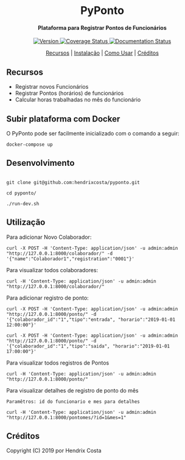 
<h1 align="center">
  PyPonto
  <br>
</h1>

<h4 align="center">Plataforma para Registrar Pontos de Funcionários</h4>

<p align="center">

  <a href="https://travis-ci.org/hendrixcosta/pyponto">
    <img src="https://travis-ci.org/hendrixcosta/pyponto.svg?branch=master&style=flat-square" alt="Version">
  </a>
  
  <a href='https://coveralls.io/github/hendrixcosta/pyponto?branch=master'>
    <img src='https://coveralls.io/repos/github/hendrixcosta/pyponto/badge.svg?branch=master' alt='Coverage Status' />
  </a>

  <a href='https://pyponto.readthedocs.io/en/latest/?badge=latest'>
    <img src='https://readthedocs.org/projects/pyponto/badge/?version=latest' alt='Documentation Status' />
  </a>
  
  
<p align="center">
  <a href="#recursos">Recursos</a> |
  <a href="#instalação">Instalação</a> |
  <a href="#como-usar">Como Usar</a> |
  <a href="#créditos">Créditos</a>
</p>


## Recursos

-   Registrar novos Funcionários
-   Registrar Pontos (horários) de funcionários
-   Calcular horas trabalhadas no mês do funcionário


## Subir plataforma com Docker

O PyPonto pode ser facilmente inicializado com o comando a seguir:

```shell
docker-compose up
```


## Desenvolvimento


```shell

git clone git@github.com:hendrixcosta/pyponto.git

cd pyponto/

./run-dev.sh

```



## Utilização


Para adicionar Novo Colaborador:
```shell
curl -X POST -H 'Content-Type: application/json' -u admin:admin "http://127.0.0.1:8000/colaborador/" -d '{"name":"Colaborador1","registration":"0001"}'
```

Para visualizar todos colaboradores:
```shell
curl -H 'Content-Type: application/json' -u admin:admin "http://127.0.0.1:8000/colaborador/"
```

Para adicionar registro de ponto:
```shell
curl -X POST -H 'Content-Type: application/json' -u admin:admin "http://127.0.0.1:8000/ponto/" -d '{"colaborador_id":"1","tipo":"entrada", "horario":"2019-01-01 12:00:00"}'

curl -X POST -H 'Content-Type: application/json' -u admin:admin "http://127.0.0.1:8000/ponto/" -d '{"colaborador_id":"1","tipo":"saida", "horario":"2019-01-01 17:00:00"}'
```

Para visualizar todos registros de Pontos
```shell
curl -H 'Content-Type: application/json' -u admin:admin "http://127.0.0.1:8000/ponto/"
```

Para visualizar detalhes de registro de ponto do mês

    Paramêtros: id do funcionario e mes para detalhes

```shell
curl -H 'Content-Type: application/json' -u admin:admin "http://127.0.0.1:8000/pontomes/?id=1&mes=1"
```


## Créditos

Copyright (C) 2019 por Hendrix Costa
